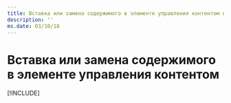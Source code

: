 ```yaml
---
title: Вставка или замена содержимого в элементе управления контентом в документах Word
description: ''
ms.date: 03/10/18
---
```



# <a name="insert-or-replace-content-in-a-content-control"></a>Вставка или замена содержимого в элементе управления контентом

[!INCLUDE[](../includes/word-tutorial-content-control.md)]
